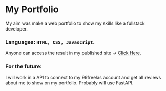 # My Portfolio

<p>
    My aim was make a web portfolio to show my skills like a fullstack developer.
</p>

<h3>Languages: <code>HTML, CSS, Javascript</code>.</h3>

<p>
    Anyone can access the result in my published site -> <a href="https://matheusdealencar.com" target="__blank">Click Here</a>.
</p>

<h3>For the future:</h3>

<p>I will work in a API to connect to my <a>99freelas account</a> and get all reviews about me to show on my portfolio. Probably will use FastAPI.</p>